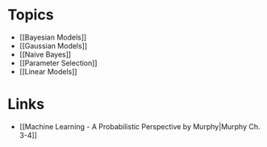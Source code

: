 # Topics
* [[Bayesian Models]]
* [[Gaussian Models]]
* [[Naive Bayes]]
* [[Parameter Selection]]
* [[Linear Models]]
# Links
* [[Machine Learning - A Probabilistic Perspective by Murphy|Murphy Ch. 3-4]]